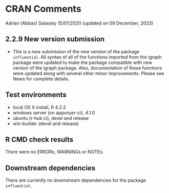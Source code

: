 CRAN Comments
================
Adrian (Abbas) Salavaty
15/01/2020 (updated on 09 December, 2023)

## 2.2.9 New version submission

- This is a new submission of the new version of the package
  `influential`. All syntax of all of the functions imported from the
  igraph package were updated to make the package compatible with new
  version of the igraph package. Also, documentation of these functions
  were updated along with several other minor improvements. Please see
  News for complete details.

## Test environments

- local OS X install, R 4.2.2
- windows server (on appvoyer-ci), 4.1.0
- ubuntu (r-hub ci), devel and release
- win-builder (devel and release)

## R CMD check results

There were no ERRORs, WARNINGs or NOTEs.

## Downstream dependencies

There are currently no downstream dependencies for the package
`influential`.
